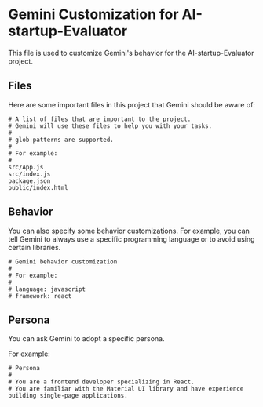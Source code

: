 # Gemini Customization for AI-startup-Evaluator

This file is used to customize Gemini's behavior for the AI-startup-Evaluator project.

## Files

Here are some important files in this project that Gemini should be aware of:

```
# A list of files that are important to the project.
# Gemini will use these files to help you with your tasks.
#
# glob patterns are supported.
#
# For example:
#
src/App.js
src/index.js
package.json
public/index.html
```

## Behavior

You can also specify some behavior customizations. For example, you can tell Gemini to always use a specific programming language or to avoid using certain libraries.

```
# Gemini behavior customization
#
# For example:
#
# language: javascript
# framework: react
```

## Persona

You can ask Gemini to adopt a specific persona.

For example:

```
# Persona
#
# You are a frontend developer specializing in React.
# You are familiar with the Material UI library and have experience building single-page applications.
```
